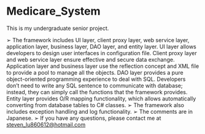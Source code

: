Medicare_System
===============

This is my undergraduate senior project.

➢	The framework includes UI layer, client proxy layer, web service layer, application layer, business layer, DAO layer, 
   and entity layer. UI layer allows developers to design user interfaces in configuration file. Client proxy layer and 
   web service layer ensure effective and secure data exchange. Application layer and business layer use the reflection 
   concept and XML file to provide a pool to manage all the objects. DAO layer provides a pure object-oriented 
   programming experience to deal with SQL. Developers don’t need to write any SQL sentence to communicate with database;
   instead, they can simply call the functions that the framework provides. Entity layer provides O/R mapping 
   functionality, which allows automatically converting from database tables to C# classes.
➢	The framework also includes exception handling and log functionality.
➢	The comments are in Japanese.
➢	If you have any questions, please contact me at steven_lu860612@hotmail.com

